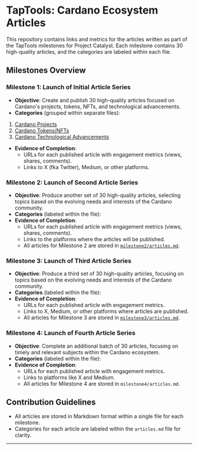 # TapTools: Cardano Ecosystem Articles

This repository contains links and metrics for the articles written as part of the TapTools milestones for Project Catalyst. Each milestone contains 30 high-quality articles, and the categories are labeled within each file.

## Milestones Overview

### Milestone 1: Launch of Initial Article Series
- **Objective**: Create and publish 30 high-quality articles focused on Cardano's projects, tokens, NFTs, and technological advancements.
- **Categories** (grouped within separate files):
1. [Cardano Projects](./cardano_projects.md)
2. [Cardano Tokens/NFTs](./cardano_tokens_nfts.md)
3. [Cardano Technological Advancements](./technological_advancements.md)
- **Evidence of Completion**:
  - URLs for each published article with engagement metrics (views, shares, comments).
  - Links to X (fka Twitter), Medium, or other platforms.
 
### Milestone 2: Launch of Second Article Series
- **Objective**: Produce another set of 30 high-quality articles, selecting topics based on the evolving needs and interests of the Cardano community.
- **Categories** (labeled within the file):
- **Evidence of Completion**:
  - URLs for each published article with engagement metrics (views, shares, comments).
  - Links to the platforms where the articles will be published.
  - All articles for Milestone 2 are stored in [`milestone2/articles.md`](./milestone2/articles.md).


### Milestone 3: Launch of Third Article Series
- **Objective**: Produce a third set of 30 high-quality articles, focusing on topics based on the evolving needs and interests of the Cardano community.
- **Categories** (labeled within the file):
- **Evidence of Completion**:
  - URLs for each published article with engagement metrics.
  - Links to X, Medium, or other platforms where articles are published.
  - All articles for Milestone 3 are stored in [`milestone3/articles.md`](./milestone3/articles.md).

### Milestone 4: Launch of Fourth Article Series
- **Objective**: Complete an additional batch of 30 articles, focusing on timely and relevant subjects within the Cardano ecosystem.
- **Categories** (labeled within the file):
- **Evidence of Completion**:
  - URLs for each published article with engagement metrics.
  - Links to platforms like X and Medium.
  - All articles for Milestone 4 are stored in `milestone4/articles.md`.

## Contribution Guidelines
- All articles are stored in Markdown format within a single file for each milestone.
- Categories for each article are labeled within the `articles.md` file for clarity.

---


